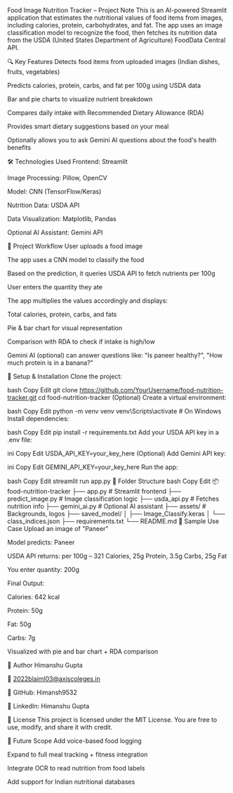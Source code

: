  Food Image Nutrition Tracker – Project Note
This is an AI-powered Streamlit application that estimates the nutritional values of food items from images, including calories, protein, carbohydrates, and fat. The app uses an image classification model to recognize the food, then fetches its nutrition data from the USDA (United States Department of Agriculture) FoodData Central API.

🔍 Key Features
Detects food items from uploaded images (Indian dishes, fruits, vegetables)

Predicts calories, protein, carbs, and fat per 100g using USDA data

Bar and pie charts to visualize nutrient breakdown

Compares daily intake with Recommended Dietary Allowance (RDA)

Provides smart dietary suggestions based on your meal

Optionally allows you to ask Gemini AI questions about the food's health benefits

🛠 Technologies Used
Frontend: Streamlit

Image Processing: Pillow, OpenCV

Model: CNN (TensorFlow/Keras)

Nutrition Data: USDA API

Data Visualization: Matplotlib, Pandas

Optional AI Assistant: Gemini API

📁 Project Workflow
User uploads a food image

The app uses a CNN model to classify the food

Based on the prediction, it queries USDA API to fetch nutrients per 100g

User enters the quantity they ate

The app multiplies the values accordingly and displays:

Total calories, protein, carbs, and fats

Pie & bar chart for visual representation

Comparison with RDA to check if intake is high/low

Gemini AI (optional) can answer questions like:
"Is paneer healthy?", "How much protein is in a banana?"

🔧 Setup & Installation
Clone the project:

bash
Copy
Edit
git clone https://github.com/YourUsername/food-nutrition-tracker.git
cd food-nutrition-tracker
(Optional) Create a virtual environment:

bash
Copy
Edit
python -m venv venv
venv\Scripts\activate  # On Windows
Install dependencies:

bash
Copy
Edit
pip install -r requirements.txt
Add your USDA API key in a .env file:

ini
Copy
Edit
USDA_API_KEY=your_key_here
(Optional) Add Gemini API key:

ini
Copy
Edit
GEMINI_API_KEY=your_key_here
Run the app:

bash
Copy
Edit
streamlit run app.py
📂 Folder Structure
bash
Copy
Edit
📦 food-nutrition-tracker
├── app.py                  # Streamlit frontend
├── predict_image.py        # Image classification logic
├── usda_api.py             # Fetches nutrition info
├── gemini_ai.py            # Optional AI assistant
├── assets/                 # Backgrounds, logos
├── saved_model/
│   ├── Image_Classify.keras
│   └── class_indices.json
├── requirements.txt
└── README.md
🧪 Sample Use Case
Upload an image of "Paneer"

Model predicts: Paneer

USDA API returns: per 100g – 321 Calories, 25g Protein, 3.5g Carbs, 25g Fat

You enter quantity: 200g

Final Output:

Calories: 642 kcal

Protein: 50g

Fat: 50g

Carbs: 7g

Visualized with pie and bar chart + RDA comparison

👤 Author
Himanshu Gupta

📧 2022blaiml03@axiscoleges.in

🔗 GitHub: Himansh9532

🔗 LinkedIn: Himanshu Gupta

📜 License
This project is licensed under the MIT License.
You are free to use, modify, and share it with credit.

🌱 Future Scope
Add voice-based food logging

Expand to full meal tracking + fitness integration

Integrate OCR to read nutrition from food labels

Add support for Indian nutritional databases

